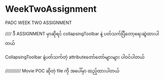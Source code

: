 # WeekTwoAssignment
PADC WEEK TWO ASSIGNMENT

//// ဒီ ASSIGNMENT မှာဆိုရင် collapsingToolbar နဲ့ ပတ်သက်ပြီတော့ရေးဆွဲထားပါတယ် 

CollapsingToolbar နဲ့ပတ်သက်တဲ့ attributeတော်တော်များများ ပါဝင်ပါတယ်


////////// Movie POC ဆိုတဲ့ file ကို အပေါ်မှာ ထည့်ထားပါတယ်
